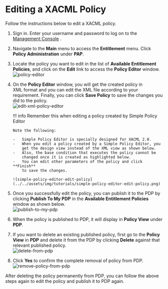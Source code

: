 # Editing a XACML Policy

Follow the instructions below to edit a XACML policy.

1.  Sign in. Enter your username and password to log on to the
    [Management Console](../../setup/getting-started-with-the-management-console)
    .
2.  Navigate to the **Main** menu to access the **Entitlement** menu.
    Click **Policy Administration** under **PAP**.

3.  Locate the policy you want to edit in the list of **Available
    Entitlement Policies**, and click on the **Edit** link to access
    the **Policy Editor** window.  
    ![policy-editor](../../assets/img/tutorials/policy-editor.png)
4.  On the **Policy Editor** window, you will get the created policy in
    XML format and you can edit the XML file according to your
    requirement. Finally, you can click **Save Policy** to save the
    changes you did to the policy.  
    ![edit-xml-policy-editor](../../assets/img/tutorials/edit-xml-policy-editor.png)

    !!! info
		Remember this when editing a policy created by Simple Policy Editor

		Note the following:

		-   Simple Policy Editor is specially designed for XACML 2.0.
		-   When you edit a policy created by a Simple Policy Editor, you
			get the design view instead of the XML view as shown below.
		-   Also, the base condition that executes the policy cannot be
			changed once it is created as highlighted below.
		-   You can edit other parameters of the policy and click **Finish**
			to save the changes.

		![simple-policy-editor-edit-policy](../../assets/img/tutorials/simple-policy-editor-edit-policy.png)

5.  Once you successfully edit the policy, you can publish it to the PDP
    by clicking **Publish To My PDP** in the **Available Entitlement
    Policies** window as shown below.  
    ![publish-to-my-pdp](../../assets/img/tutorials/publish-to-my-pdp.png)
6.  When the policy is published to PDP, it will display in **Policy
    View** under **PDP**.
7.  If you want to delete an existing published policy, first go to the
    **Policy View** in **PDP** and delete it from the PDP by clicking
    **Delete** against that relevant published policy.  
    ![delete-from-pdp](../../assets/img/tutorials/delete-from-pdp.png)
8.  Click **Yes** to confirm the complete removal of policy from PDP.  
    ![remove-policy-from-pdp](../../assets/img/tutorials/remove-policy-from-pdp.png)

After deleting the policy permanently from PDP, you can follow the above
steps again to edit the policy and publish it to PDP again.

  
